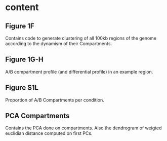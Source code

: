 # content

## Figure 1F

Contains code to generate clustering of all 100kb regions of the genome according to the dynamism of their Compartments.

## Figure 1G-H

A/B compartment profile (and differential profile) in an example region.

## Figure S1L

Proportion of A/B Compartments per condition.

## PCA Compartments

Contains the PCA done on compartments. Also the dendrogram of weigted euclidian distance computed on first PCs.
